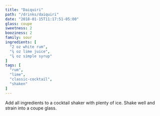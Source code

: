 ```yaml
---
title: "Daiquiri"
path: "/drinks/daiquiri"
date: "2018-01-15T11:17:51-05:00"
glass: coupe
sweetness: 2
booziness: 2
family: sour
ingredients: [
  "2 oz white rum",
  "¾ oz lime juice",
  "¾ oz simple syrup"
]
tags: [
  "rum",
  "lime",
  "classic-cocktail",
  "shaken"
]
---
```

Add all ingredients to a cocktail shaker with plenty of ice. Shake well and strain into a coupe glass.
